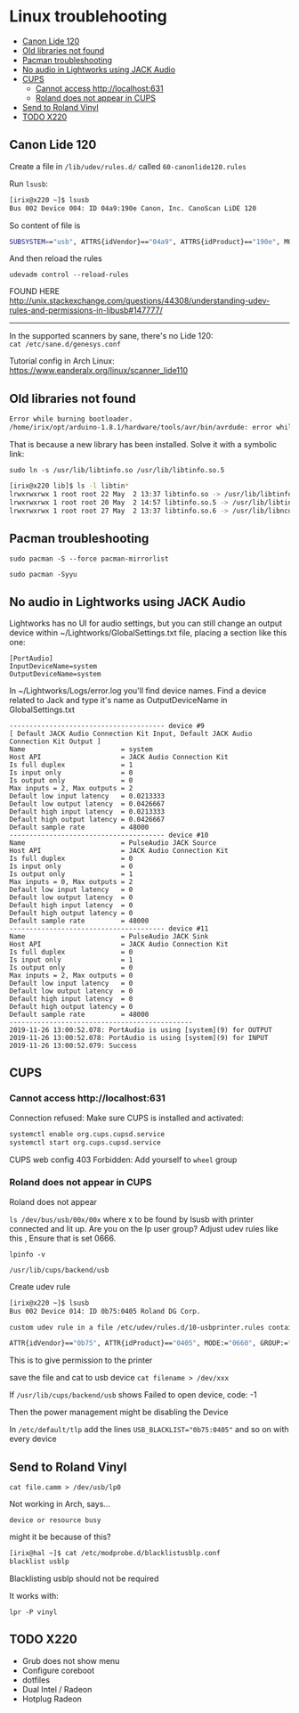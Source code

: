 # Linux troublehooting

<!-- vim-markdown-toc GFM -->

* [Canon Lide 120](#canon-lide-120)
* [Old libraries not found](#old-libraries-not-found)
* [Pacman troubleshooting](#pacman-troubleshooting)
* [No audio in Lightworks using JACK Audio](#no-audio-in-lightworks-using-jack-audio)
* [CUPS](#cups)
	* [Cannot access http://localhost:631](#cannot-access-httplocalhost631)
	* [Roland does not appear in CUPS](#roland-does-not-appear-in-cups)
* [Send to Roland Vinyl](#send-to-roland-vinyl)
* [TODO X220](#todo-x220)

<!-- vim-markdown-toc -->

## Canon Lide 120

Create a file in `/lib/udev/rules.d/` called `60-canonlide120.rules`

Run `lsusb`:

```bash
[irix@x220 ~]$ lsusb
Bus 002 Device 004: ID 04a9:190e Canon, Inc. CanoScan LiDE 120
```

So content of file is

```bash
SUBSYSTEM=="usb", ATTRS{idVendor}=="04a9", ATTRS{idProduct}=="190e", MODE="0666"
```

And then reload the rules

`udevadm control --reload-rules`

FOUND HERE
http://unix.stackexchange.com/questions/44308/understanding-udev-rules-and-permissions-in-libusb#147777/

---
In the supported scanners by sane, there's no Lide 120:  
`cat /etc/sane.d/genesys.conf`

Tutorial config in Arch Linux:  
https://www.eanderalx.org/linux/scanner_lide110

## Old libraries not found

```bash
Error while burning bootloader.
/home/irix/opt/arduino-1.8.1/hardware/tools/avr/bin/avrdude: error while loading shared libraries: libtinfo.so.5: cannot open shared object file: No such file or directory
```

That is because a new library has been installed. Solve it with a symbolic link:

`sudo ln -s /usr/lib/libtinfo.so /usr/lib/libtinfo.so.5`

```bash
[irix@x220 lib]$ ls -l libtin*
lrwxrwxrwx 1 root root 22 May  2 13:37 libtinfo.so -> /usr/lib/libtinfo.so.6
lrwxrwxrwx 1 root root 20 May  2 14:57 libtinfo.so.5 -> /usr/lib/libtinfo.so
lrwxrwxrwx 1 root root 27 May  2 13:37 libtinfo.so.6 -> /usr/lib/libncursesw.so.6.0
```

## Pacman troubleshooting

`sudo pacman -S --force pacman-mirrorlist`

`sudo pacman -Syyu`


## No audio in Lightworks using JACK Audio

Lightworks has no UI for audio settings, but you can still change an output device within ~/Lightworks/GlobalSettings.txt file, placing a section like this one:

```
[PortAudio]
InputDeviceName=system
OutputDeviceName=system
```

In ~/Lightworks/Logs/error.log you'll find device names. Find a device related to Jack and type it's name as OutputDeviceName in GlobalSettings.txt

```
--------------------------------------- device #9
[ Default JACK Audio Connection Kit Input, Default JACK Audio Connection Kit Output ]
Name                        = system
Host API                    = JACK Audio Connection Kit
Is full duplex              = 1
Is input only               = 0
Is output only              = 0
Max inputs = 2, Max outputs = 2
Default low input latency   = 0.0213333
Default low output latency  = 0.0426667
Default high input latency  = 0.0213333
Default high output latency = 0.0426667
Default sample rate         = 48000
--------------------------------------- device #10
Name                        = PulseAudio JACK Source
Host API                    = JACK Audio Connection Kit
Is full duplex              = 0
Is input only               = 0
Is output only              = 1
Max inputs = 0, Max outputs = 2
Default low input latency   = 0
Default low output latency  = 0
Default high input latency  = 0
Default high output latency = 0
Default sample rate         = 48000
--------------------------------------- device #11
Name                        = PulseAudio JACK Sink
Host API                    = JACK Audio Connection Kit
Is full duplex              = 0
Is input only               = 1
Is output only              = 0
Max inputs = 2, Max outputs = 0
Default low input latency   = 0
Default low output latency  = 0
Default high input latency  = 0
Default high output latency = 0
Default sample rate         = 48000
----------------------------------------------
2019-11-26 13:00:52.078: PortAudio is using [system](9) for OUTPUT
2019-11-26 13:00:52.078: PortAudio is using [system](9) for INPUT
2019-11-26 13:00:52.079: Success
```
## CUPS

### Cannot access http://localhost:631

Connection refused: Make sure CUPS is installed and activated:

```bash
systemctl enable org.cups.cupsd.service
systemctl start org.cups.cupsd.service
```

CUPS web config 403 Forbidden: Add yourself to `wheel` group

### Roland does not appear in CUPS

Roland does not appear

`ls /dev/bus/usb/00x/00x`  where x to be found by lsusb with printer connected and lit up.
Are you on the lp user group?
Adjust udev rules like this , Ensure that is set 0666.

`lpinfo -v`

`/usr/lib/cups/backend/usb`

Create udev rule

```bash
[irix@x220 ~]$ lsusb
Bus 002 Device 014: ID 0b75:0405 Roland DG Corp.

custom udev rule in a file /etc/udev/rules.d/10-usbprinter.rules containing

ATTR{idVendor}=="0b75", ATTR{idProduct}=="0405", MODE:="0660", GROUP:="lp"
```

This is to give permission to the printer

save the file and cat to usb device
`cat filename > /dev/xxx`

If `/usr/lib/cups/backend/usb` shows
Failed to open device, code: -1

Then the power management might be disabling the Device

In `/etc/default/tlp` add the lines
`USB_BLACKLIST="0b75:0405"` and so on with every device

## Send to Roland Vinyl

`cat file.camm > /dev/usb/lp0`

Not working in Arch, says...

`device or resource busy`

might it be because of this?

```bash
[irix@hal ~]$ cat /etc/modprobe.d/blacklistusblp.conf 
blacklist usblp
```
Blacklisting usblp should not be required

It works with:

`lpr -P vinyl`

## TODO X220

- Grub does not show menu
- Configure coreboot
- dotfiles
- Dual Intel / Radeon
- Hotplug Radeon
